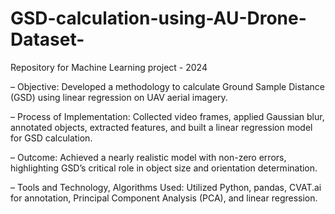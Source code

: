 # GSD-calculation-using-AU-Drone-Dataset-
Repository for Machine Learning project - 2024

– Objective: Developed a methodology to calculate Ground Sample Distance (GSD) using linear regression on UAV aerial imagery.

– Process of Implementation: Collected video frames, applied Gaussian blur, annotated objects, extracted features, and built a linear regression model for GSD calculation.

– Outcome: Achieved a nearly realistic model with non-zero errors, highlighting GSD’s critical role in object size and orientation determination.

– Tools and Technology, Algorithms Used: Utilized Python, pandas, CVAT.ai for annotation, Principal Component Analysis (PCA), and linear regression.
